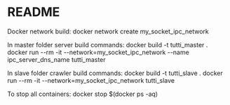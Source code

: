 # README

Docker network build:
    docker network create my_socket_ipc_network

In master folder server build commands:
    docker build -t tutti_master .
    docker run --rm -it --network=my_socket_ipc_network --name ipc_server_dns_name tutti_master

In slave folder crawler build commands:
    docker build -t tutti_slave .
    docker run --rm -it --network=my_socket_ipc_network tutti_slave

To stop all containers:
    docker stop $(docker ps -aq)